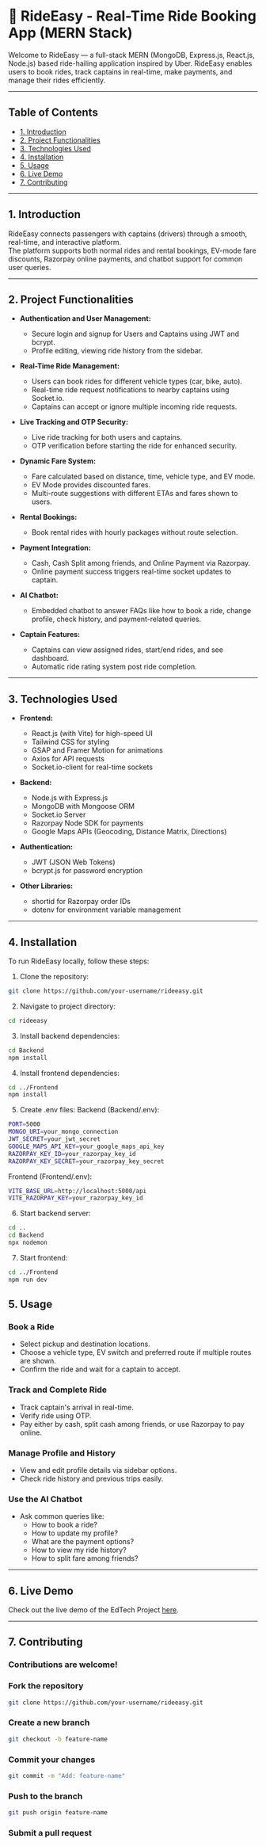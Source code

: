 # 🚖 RideEasy - Real-Time Ride Booking App (MERN Stack)

Welcome to RideEasy — a full-stack MERN (MongoDB, Express.js, React.js, Node.js) based ride-hailing application inspired by Uber. RideEasy enables users to book rides, track captains in real-time, make payments, and manage their rides efficiently.

---

## Table of Contents

- [1. Introduction](#1-introduction)
- [2. Project Functionalities](#2-project-functionalities)
- [3. Technologies Used](#3-technologies-used)
- [4. Installation](#4-installation)
- [5. Usage](#5-usage)
- [6. Live Demo](#6-live-demo)
- [7. Contributing](#7-contributing)

---

## 1. Introduction

RideEasy connects passengers with captains (drivers) through a smooth, real-time, and interactive platform.  
The platform supports both normal rides and rental bookings, EV-mode fare discounts, Razorpay online payments, and chatbot support for common user queries.

---

## 2. Project Functionalities

- **Authentication and User Management:**
  - Secure login and signup for Users and Captains using JWT and bcrypt.
  - Profile editing, viewing ride history from the sidebar.

- **Real-Time Ride Management:**
  - Users can book rides for different vehicle types (car, bike, auto).
  - Real-time ride request notifications to nearby captains using Socket.io.
  - Captains can accept or ignore multiple incoming ride requests.

- **Live Tracking and OTP Security:**
  - Live ride tracking for both users and captains.
  - OTP verification before starting the ride for enhanced security.

- **Dynamic Fare System:**
  - Fare calculated based on distance, time, vehicle type, and EV mode.
  - EV Mode provides discounted fares.
  - Multi-route suggestions with different ETAs and fares shown to users.

- **Rental Bookings:**
  - Book rental rides with hourly packages without route selection.

- **Payment Integration:**
  - Cash, Cash Split among friends, and Online Payment via Razorpay.
  - Online payment success triggers real-time socket updates to captain.

- **AI Chatbot:**
  - Embedded chatbot to answer FAQs like how to book a ride, change profile, check history, and payment-related queries.

- **Captain Features:**
  - Captains can view assigned rides, start/end rides, and see dashboard.
  - Automatic ride rating system post ride completion.

---

## 3. Technologies Used

- **Frontend:**
  - React.js (with Vite) for high-speed UI
  - Tailwind CSS for styling
  - GSAP and Framer Motion for animations
  - Axios for API requests
  - Socket.io-client for real-time sockets

- **Backend:**
  - Node.js with Express.js
  - MongoDB with Mongoose ORM
  - Socket.io Server
  - Razorpay Node SDK for payments
  - Google Maps APIs (Geocoding, Distance Matrix, Directions)

- **Authentication:**
  - JWT (JSON Web Tokens)
  - bcrypt.js for password encryption

- **Other Libraries:**
  - shortid for Razorpay order IDs
  - dotenv for environment variable management

---

## 4. Installation

To run RideEasy locally, follow these steps:

1. Clone the repository:
```bash
git clone https://github.com/your-username/rideeasy.git
```
2. Navigate to project directory:
```bash
cd rideeasy
```
3. Install backend dependencies:
```bash
cd Backend
npm install
```
4. Install frontend dependencies:
```bash
cd ../Frontend
npm install
```
5. Create .env files:
Backend (Backend/.env):
```bash
PORT=5000
MONGO_URI=your_mongo_connection
JWT_SECRET=your_jwt_secret
GOOGLE_MAPS_API_KEY=your_google_maps_api_key
RAZORPAY_KEY_ID=your_razorpay_key_id
RAZORPAY_KEY_SECRET=your_razorpay_key_secret
```
Frontend (Frontend/.env):
```bash
VITE_BASE_URL=http://localhost:5000/api
VITE_RAZORPAY_KEY=your_razorpay_key_id
```
6. Start backend server:
```bash
cd ..
cd Backend
npx nodemon
```
7. Start frontend:
```bash
cd ../Frontend
npm run dev
```

## 5. Usage

### Book a Ride
- Select pickup and destination locations.
- Choose a vehicle type, EV switch and preferred route if multiple routes are shown.
- Confirm the ride and wait for a captain to accept.

### Track and Complete Ride
- Track captain's arrival in real-time.
- Verify ride using OTP.
- Pay either by cash, split cash among friends, or use Razorpay to pay online.

### Manage Profile and History
- View and edit profile details via sidebar options.
- Check ride history and previous trips easily.

### Use the AI Chatbot
- Ask common queries like:
  - How to book a ride?
  - How to update my profile?
  - What are the payment options?
  - How to view my ride history?
  - How to split fare among friends?

---

## 6. Live Demo

Check out the live demo of the EdTech Project [here](https://rideeasy.vercel.app/).

---

## 7. Contributing

### Contributions are welcome!

### Fork the repository
```bash
git clone https://github.com/your-username/rideeasy.git
```
### Create a new branch
```bash
git checkout -b feature-name
```
### Commit your changes
```bash
git commit -m "Add: feature-name"
```
### Push to the branch
```bash
git push origin feature-name
```
### Submit a pull request
